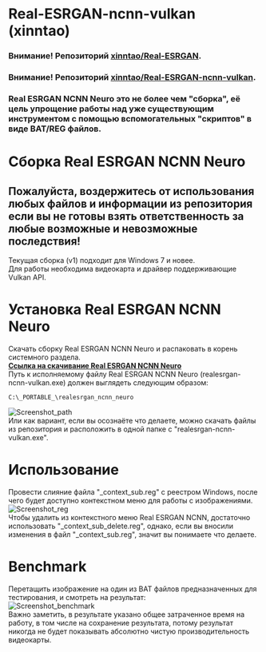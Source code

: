 # Real-ESRGAN-ncnn-vulkan (xinntao)
### Внимание! Репозиторий [xinntao/Real-ESRGAN](https://github.com/xinntao/Real-ESRGAN).
### Внимание! Репозиторий [xinntao/Real-ESRGAN-ncnn-vulkan](https://github.com/xinntao/Real-ESRGAN-ncnn-vulkan).
### Real ESRGAN NCNN Neuro это не более чем "сборка", её цель упрощение работы над уже существующим инструментом с помощью вспомогательных "скриптов" в виде BAT/REG файлов.
# Сборка Real ESRGAN NCNN Neuro
## Пожалуйста, воздержитесь от использования любых файлов и информации из репозитория если вы не готовы взять ответственность за любые возможные и невозможные последствия!
Текущая сборка (v1) подходит для Windows 7 и новее.\
Для работы необходима видеокарта и драйвер поддерживающие Vulkan API.
# Установка Real ESRGAN NCNN Neuro
Скачать сборку Real ESRGAN NCNN Neuro и распаковать в корень системного разделa.\
**[Ссылка на скачивание Real ESRGAN NCNN Neuro](https://github.com/Shedou/Neuro/releases/)**\
Путь к исполняемому файлу Real ESRGAN NCNN Neuro (realesrgan-ncnn-vulkan.exe) должен выглядеть следующим образом:
```
C:\_PORTABLE_\realesrgan_ncnn_neuro
```
![Screenshot_path](https://user-images.githubusercontent.com/19572158/230571049-c20d69f3-ac9d-4e34-8776-e8bf7cb4f2a3.png)\
Или как вариант, если вы осознаёте что делаете, можно скачать файлы из репозитория и расположить в одной папке с "realesrgan-ncnn-vulkan.exe".
# Использование
Провести слияние файла "_context_sub.reg" с реестром Windows, после чего будет доступно контекстном меню для работы с изображениями.\
![Screenshot_reg](https://user-images.githubusercontent.com/19572158/230574751-4f254afb-7236-4960-8ba7-3ef82d0aedf0.png)\
Чтобы удалить из контекстного меню Real ESRGAN NCNN, достаточно использовать "_context_sub_delete.reg", однако, если вы вносили изменения в файл "_context_sub.reg", значит вы понимаете что делаете.
# Benchmark
Перетащить изображение на один из BAT файлов предназначенных для тестирования, и смотреть на результат:\
![Screenshot_benchmark](https://user-images.githubusercontent.com/19572158/230573731-509b2538-6578-4bdf-a4d4-7a03707c3f90.jpg)\
Важно заметить, в результате указано общее затраченное время на работу, в том числе на сохранение результата, потому результат никогда не будет показывать абсолютно чистую производительность видеокарты.
